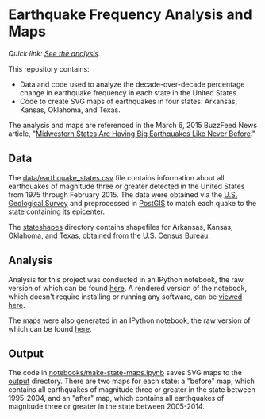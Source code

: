 # Earthquake Frequency Analysis and Maps

*Quick link: [See the analysis](http://nbviewer.ipython.org/github/buzzfeednews/2015-03-earthquake-maps/blob/master/notebooks/earthquake-state-analysis.ipynb).*

This repository contains:

- Data and code used to analyze the decade-over-decade percentage change in earthquake frequency in each state in the United States.
- Code to create SVG maps of earthquakes in four states:  Arkansas, Kansas, Oklahoma, and Texas.

The analysis and maps are referenced in the March 6, 2015 BuzzFeed News article, "[Midwestern States Are Having Big Earthquakes Like Never Before](http://www.buzzfeed.com/danvergano/midwestern-states-are-having-big-earthquakes-like-never-befo)."

## Data

The [data/earthquake_states.csv](data/earthquake_states.csv) file contains information about all earthquakes of magnitude three or greater detected in the United States from 1975 through February 2015. The data were obtained via the [U.S. Geological Survey](http://earthquake.usgs.gov/earthquakes/search/) and preprocessed in [PostGIS](http://postgis.net/) to match each quake to the state containing its epicenter.

The [stateshapes](data/stateshapes/) directory contains shapefiles for Arkansas, Kansas, Oklahoma, and Texas, [obtained from the U.S. Census Bureau](https://www.census.gov/cgi-bin/geo/shapefiles2010/main).

## Analysis

Analysis for this project was conducted in an IPython notebook, the raw version of which can be found [here](notebooks/earthquake-state-analysis.ipynb). A rendered version of the notebook, which doesn't require installing or running any software, can be [viewed here](http://nbviewer.ipython.org/github/buzzfeednews/2015-03-earthquake-maps/blob/master/notebooks/earthquake-state-analysis.ipynb).

The maps were also generated in an IPython notebook, the raw version of which can be found [here](notebooks/make-state-maps.ipynb).

## Output

The code in [notebooks/make-state-maps.ipynb](notebooks/make-state-maps.ipynb) saves SVG maps to the [output](output) directory. There are two maps for each state: a "before" map, which contains all earthquakes of magnitude three or greater in the state between 1995-2004, and an "after" map, which contains all earthquakes of magnitude three or greater in the state between 2005-2014.
